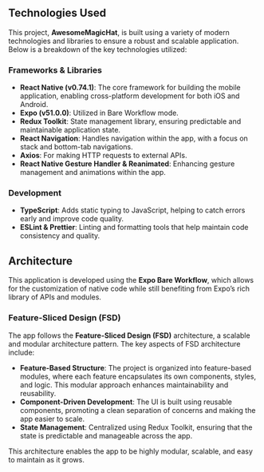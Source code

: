 ## Technologies Used

This project, **AwesomeMagicHat**, is built using a variety of modern technologies and libraries to ensure a robust and scalable application. Below is a breakdown of the key technologies utilized:

### Frameworks & Libraries
- **React Native (v0.74.1)**: The core framework for building the mobile application, enabling cross-platform development for both iOS and Android.
- **Expo (v51.0.0)**: Utilized in Bare Workflow mode.
- **Redux Toolkit**: State management library, ensuring predictable and maintainable application state.
- **React Navigation**: Handles navigation within the app, with a focus on stack and bottom-tab navigations.
- **Axios**: For making HTTP requests to external APIs.
- **React Native Gesture Handler & Reanimated**: Enhancing gesture management and animations within the app.

### Development
- **TypeScript**: Adds static typing to JavaScript, helping to catch errors early and improve code quality.
- **ESLint & Prettier**: Linting and formatting tools that help maintain code consistency and quality.

## Architecture

This application is developed using the **Expo Bare Workflow**, which allows for the customization of native code while still benefiting from Expo’s rich library of APIs and modules.

### Feature-Sliced Design (FSD)

The app follows the **Feature-Sliced Design (FSD)** architecture, a scalable and modular architecture pattern. The key aspects of FSD architecture include:
- **Feature-Based Structure**: The project is organized into feature-based modules, where each feature encapsulates its own components, styles, and logic. This modular approach enhances maintainability and reusability.
- **Component-Driven Development**: The UI is built using reusable components, promoting a clean separation of concerns and making the app easier to scale.
- **State Management**: Centralized using Redux Toolkit, ensuring that the state is predictable and manageable across the app.

This architecture enables the app to be highly modular, scalable, and easy to maintain as it grows.
